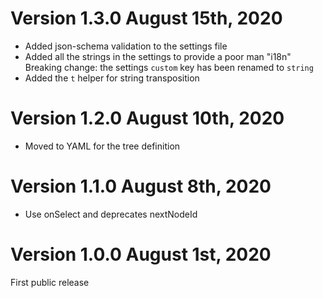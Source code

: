# Version 1.3.0 August 15th, 2020

- Added json-schema validation to the settings file
- Added all the strings in the settings to provide a poor man "i18n"
  Breaking change: the settings `custom` key has been renamed to `string`
- Added the `t` helper for string transposition

# Version 1.2.0 August 10th, 2020

- Moved to YAML for the tree definition

# Version 1.1.0 August 8th, 2020

- Use onSelect and deprecates nextNodeId

# Version 1.0.0 August 1st, 2020

First public release
